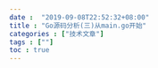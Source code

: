 ```yaml
---
date :  "2019-09-08T22:52:32+08:00" 
title : "Go源码分析(三)从main.go开始" 
categories : ["技术文章"] 
tags : [""] 
toc : true
---
```


